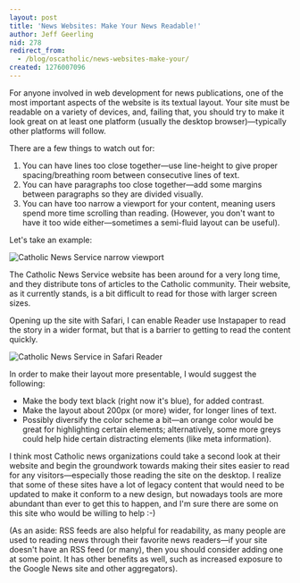 ```yaml
---
layout: post
title: 'News Websites: Make Your News Readable!'
author: Jeff Geerling
nid: 278
redirect_from:
  - /blog/oscatholic/news-websites-make-your/
created: 1276007096
---
```

<p>For anyone involved in web development for news publications, one of the most important aspects of the website is its textual layout.&nbsp;Your site must be readable on a variety of devices, and, failing that, you should try to make it look great on at least one platform (usually the desktop browser)&mdash;typically other platforms will follow.</p>
<p>There are a few things to watch out for:</p>
<ol>
<li>You can have lines too close together&mdash;use line-height to give proper spacing/breathing room between consecutive lines of text.</li>
<li>You can have paragraphs too close together&mdash;add some margins between paragraphs so they are divided visually.</li>
<li>You can have too narrow a viewport for your content, meaning users spend more time scrolling than reading. (However, you don&#39;t want to have it too wide either&mdash;sometimes a semi-fluid layout can be useful).</li>
</ol>
<!--break-->
<p>Let&#39;s take an example:</p>
<p class="rtecenter"><img alt="Catholic News Service narrow viewport" class="imagecache-300px-by-300px" src="http://www.opensourcecatholic.com/sites/opensourcecatholic.com/files/imagecache/300px-by-300px/user-uploads/oscatholic/cns-website-narrow.png" title="" /></p>
<p>The Catholic News Service website has been around for a very long time, and they distribute tons of articles to the Catholic community. Their website, as it currently stands, is a bit difficult to read for those with larger screen sizes.</p>
<p>Opening up the site with Safari, I can enable Reader use Instapaper to read the story in a wider format, but that is a barrier to getting to read the content quickly.</p>
<p class="rtecenter"><img alt="Catholic News Service in Safari Reader" class="imagecache-300px-by-300px" src="http://www.opensourcecatholic.com/sites/opensourcecatholic.com/files/imagecache/300px-by-300px/user-uploads/oscatholic/cns-website-safari-reader.png" title="" /></p>
<p>In order to make their layout more presentable, I would suggest the following:</p>
<ul>
<li>Make the body text black (right now it&#39;s blue), for added contrast.</li>
<li>Make the layout about 200px (or more) wider, for longer lines of text.</li>
<li>Possibly diversify the color scheme a bit&mdash;an orange color would be great for highlighting certain elements; alternatively, some more greys could help hide certain distracting elements (like meta information).</li>
</ul>
<p>I think most Catholic news organizations could take a second look at their website and begin the groundwork towards making their sites easier to read for any visitors&mdash;especially those reading the site on the desktop. I realize that some of these sites have a lot of legacy content that would need to be updated to make it conform to a new design, but nowadays tools are more abundant than ever to get this to happen, and I&#39;m sure there are some on this site who would be willing to help :-)</p>
<p>(As an aside: RSS feeds are also helpful for readability, as many people are used to reading news through their favorite news readers&mdash;if your site doesn&#39;t have an RSS feed (or many), then you should consider adding one at some point. It has other benefits as well, such as increased exposure to the Google News site and other aggregators).</p>
